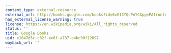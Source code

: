 ```yaml
---
content_type: external-resource
external_url: http://books.google.com/books?id=6vG13YQcPnYC&pg=PAfrontcover
has_external_license_warning: true
license: https://en.wikipedia.org/wiki/All_rights_reserved
status: ''
title: Google Books
uid: e1047d5c-c82f-4e6f-a737-e4bc90f12097
wayback_url: ''
---
```

